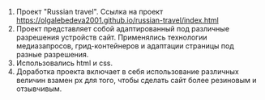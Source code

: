 1. Проект "Russian travel". Ссылка на проект https://olgalebedeva2001.github.io/russian-travel/index.html
2. Проект представляет собой адаптированный под различные разрешения устройств сайт. Применялись технологии медиазапросов, грид-контейнеров и адаптации страницы под разные разрешения.
3. Использовались html и css.
4. Доработка проекта включает в себя использование различных величин взамен px для того, чтобы сделать сайт более резиновым и отзывчивым.

